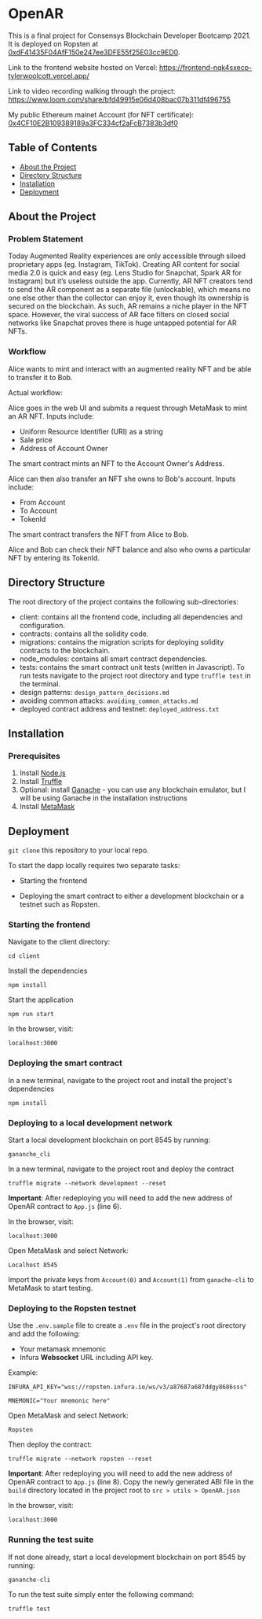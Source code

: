 # OpenAR

This is a final project for Consensys Blockchain Developer Bootcamp 2021. It is deployed on Ropsten at [0xdF41435F04AfF150e247ee3DFE55f25E03cc9ED0](https://ropsten.etherscan.io/address/0xdf41435f04aff150e247ee3dfe55f25e03cc9ed0).

Link to the frontend website hosted on Vercel: 
https://frontend-nqk4sxecp-tylerwoolcott.vercel.app/

Link to video recording walking through the project: 
https://www.loom.com/share/bfd49915e06d408bac07b311df496755

My public Ethereum mainet Account (for NFT certificate): [0x4CF10E2B109389189a3FC334cf2aFcB7383b3df0](https://etherscan.io/address/0x4CF10E2B109389189a3FC334cf2aFcB7383b3df0)

## Table of Contents

- [About the Project](#about-the-project)
- [Directory Structure](#directory-structure)
- [Installation](#installation)
- [Deployment](#deployment)

## About the Project

### Problem Statement

Today Augmented Reality experiences are only accessible through siloed proprietary apps (eg. Instagram, TikTok). Creating AR content for social media 2.0 is quick and easy (eg. Lens Studio for Snapchat, Spark AR for Instagram) but it’s useless outside the app. Currently, AR NFT creators tend to send the AR component as a separate file (unlockable), which means no one else other than the collector can enjoy it, even though its ownership is secured on the blockchain. As such, AR remains a niche player in the NFT space. However, the viral success of AR face filters on closed social networks like Snapchat proves there is huge untapped potential for AR NFTs.


### Workflow

Alice wants to mint and interact with an augmented reality NFT and be able to transfer it to Bob. 

Actual workflow:

Alice goes in the web UI and submits a request through MetaMask to mint an AR NFT. Inputs include:

- Uniform Resource Identifier (URI) as a string
- Sale price 
- Address of Account Owner 

The smart contract mints an NFT to the Account Owner's Address.

Alice can then also transfer an NFT she owns to Bob's account. Inputs include: 

- From Account
- To Account
- TokenId

The smart contract transfers the NFT from Alice to Bob. 

Alice and Bob can check their NFT balance and also who owns a particular NFT by entering its TokenId. 

## Directory Structure

The root directory of the project contains the following sub-directories:

- client: contains all the frontend code, including all dependencies and configuration.
- contracts: contains all the solidity code. 
- migrations: contains the migration scripts for deploying solidity contracts to the blockchain.
- node_modules: contains all smart contract dependencies.
- tests: contains the smart contract unit tests (written in Javascript). To run tests navigate to the project root directory and type ``truffle test`` in the terminal.
- design patterns: `design_pattern_decisions.md` 
- avoiding common attacks: ``avoiding_common_attacks.md`` 
- deployed contract address and testnet: `deployed_address.txt` 

## Installation 

### Prerequisites

1. Install [Node.js](https://nodejs.org/en/download/)
2. Install [Truffle](https://www.trufflesuite.com/docs/truffle/getting-started/installation)
3. Optional: install [Ganache](https://www.trufflesuite.com/ganache) - you can use any blockchain emulator, but I will be using Ganache in the installation instructions
4. Install [MetaMask](https://metamask.io/)

## Deployment

``git clone`` this repository to your local repo.

To start the dapp locally requires two separate tasks:

- Starting the frontend

- Deploying the smart contract to either a development blockchain or a testnet such as Ropsten.

### Starting the frontend

Navigate to the client directory:

``cd client``

Install the dependencies

``npm install``

Start the application

``npm run start``

In the browser, visit:

``localhost:3000``

### Deploying the smart contract

In a new terminal, navigate to the project root and install the project's dependencies

``npm install``

### Deploying to a local development network

Start a local development blockchain on port 8545 by running:

``gananche_cli``

In a new terminal, navigate to the project root and deploy the contract

``truffle migrate --network development --reset`` 

**Important**: After redeploying you will need to add the new address of OpenAR contract to ``App.js`` (line 6). 

In the browser, visit:

``localhost:3000``

Open MetaMask and select Network:

``Localhost 8545`` 

Import the private keys from ``Account(0)`` and ``Account(1)`` from ``ganache-cli`` to MetaMask to start testing.

### Deploying to the Ropsten testnet
Use the ``.env.sample`` file to create a ``.env`` file in the project's root directory and add the following:

- Your metamask mnemonic
- Infura **Websocket** URL including API key.

Example:

``INFURA_API_KEY="wss://ropsten.infura.io/ws/v3/a87687a687ddgy8686sss"``

``MNEMONIC="Your mnemonic here"``

Open MetaMask and select Network:

``Ropsten`` 

Then deploy the contract:

``truffle migrate --network ropsten --reset``

**Important**: After redeploying you will need to add the new address of OpenAR contract to ``App.js`` (line 8). Copy the newly generated ABI file in the ``build`` directory located in the project root to ``src > utils > OpenAR.json``

In the browser, visit:

``localhost:3000``

### Running the test suite

If not done already, start a local development blockchain on port 8545 by running:

``gananche-cli``

To run the test suite simply enter the following command:

``truffle test``


